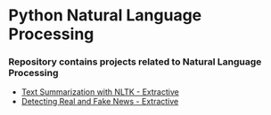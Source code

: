 # Python Natural Language Processing
### Repository contains projects related to Natural Language Processing
* [Text Summarization with NLTK - Extractive](https://github.com/vkgpt11/python-natural-language-processing/blob/master/nlp_projects/text_summarization/Text%20Summarization%20-%20Extractive.ipynb)
* [Detecting Real and Fake News - Extractive](https://github.com/vkgpt11/python-natural-language-processing/blob/master/nlp_projects/detecting_real_fake_news/analysis.py)

